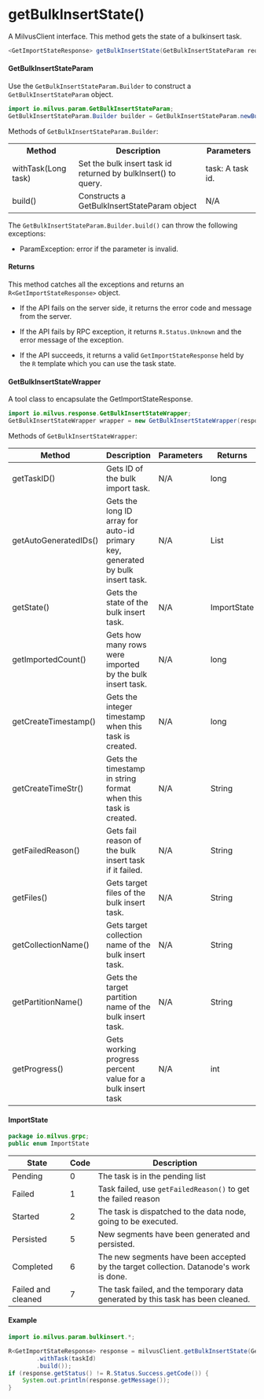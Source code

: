 # getBulkInsertState()

A MilvusClient interface. This method gets the state of a bulkinsert task.

```java
<GetImportStateResponse> getBulkInsertState(GetBulkInsertStateParam requestParam);
```

#### GetBulkInsertStateParam

Use the `GetBulkInsertStateParam.Builder` to construct a `GetBulkInsertStateParam` object.

```java
import io.milvus.param.GetBulkInsertStateParam;
GetBulkInsertStateParam.Builder builder = GetBulkInsertStateParam.newBuilder();
```

Methods of `GetBulkInsertStateParam.Builder`:

<table>
    <tr>
        <th>Method</th>
        <th>Description</th>
        <th>Parameters</th>
    </tr>
    <tr>
        <td>withTask(Long task)</td>
        <td>Set the bulk insert task id returned by bulkInsert() to query.</td>
        <td>task: A task id.</td>
    </tr>
    <tr>
        <td>build()</td>
        <td>Constructs a GetBulkInsertStateParam object</td>
        <td>N/A</td>
    </tr>
</table>

The `GetBulkInsertStateParam.Builder.build()` can throw the following exceptions:

- ParamException: error if the parameter is invalid.

#### Returns

This method catches all the exceptions and returns an `R<GetImportStateResponse>` object.

- If the API fails on the server side, it returns the error code and message from the server.

- If the API fails by RPC exception, it returns `R.Status.Unknown` and the error message of the exception.

- If the API succeeds, it returns a valid `GetImportStateResponse` held by the `R` template which you can use the task state.

#### GetBulkInsertStateWrapper

A tool class to encapsulate the GetImportStateResponse. 

```java
import io.milvus.response.GetBulkInsertStateWrapper;
GetBulkInsertStateWrapper wrapper = new GetBulkInsertStateWrapper(response);
```

Methods of `GetBulkInsertStateWrapper`:

|  **Method**            |  **Description**                                                                |  **Parameters** |  **Returns**     |
| ---------------------- | ------------------------------------------------------------------------------- | --------------- | ---------------- |
|  getTaskID()           |  Gets ID of the bulk import task.                                               |  N/A            |  long            |
|  getAutoGeneratedIDs() |  Gets the long ID array for auto-id primary key, generated by bulk insert task. |  N/A            |  List<Long>      |
|  getState()            |  Gets the state of the bulk insert task.                                        |  N/A            |  ImportState     |
|  getImportedCount()    |  Gets how many rows were imported by the bulk insert task.                      |  N/A            |  long<br/>    |
|  getCreateTimestamp()  |  Gets the integer timestamp when this task is created.                          |  N/A<br/>    |  long<br/>    |
|  getCreateTimeStr()    |  Gets the timestamp in string format when this task is created.                 |  N/A<br/>    |  String          |
|  getFailedReason()     |  Gets fail reason of the bulk insert task if it failed.                         |  N/A            |  String          |
|  getFiles()            |  Gets target files of the bulk insert task.                                     |  N/A<br/>    |  String<br/>  |
|  getCollectionName()   |  Gets target collection name of the bulk insert task.                           |  N/A            |  String          |
|  getPartitionName()    |  Gets the target partition name of the bulk insert task.                        |  N/A<br/>    |  String<br/>  |
|  getProgress()         |  Gets working progress percent value for a bulk insert task                     |  N/A            |  int             |

#### ImportState

```java
package io.milvus.grpc;
public enum ImportState
```

|  **State**          |  **Code** |  **Description**                                                                        |
| ------------------- | --------- | --------------------------------------------------------------------------------------- |
|  Pending            |  0        |  The task is in the pending list                                                        |
|  Failed             |  1        |  Task failed, use `getFailedReason()` to get the failed reason                          |
|  Started            |  2        |  The task is dispatched to the data node, going to be executed.                         |
|  Persisted          |  5        |  New segments have been generated and persisted.                                        |
|  Completed          |  6        |  The new segments have been accepted by the target collection. Datanode's work is done. |
|  Failed and cleaned |  7        |  The task failed, and the temporary data generated by this task has been cleaned.       |

#### Example

```java
import io.milvus.param.bulkinsert.*;

R<GetImportStateResponse> response = milvusClient.getBulkInsertState(GetBulkInsertStateParam.newBuilder()
        .withTask(taskId)
        .build());
if (response.getStatus() != R.Status.Success.getCode()) {
    System.out.println(response.getMessage());
}
```
